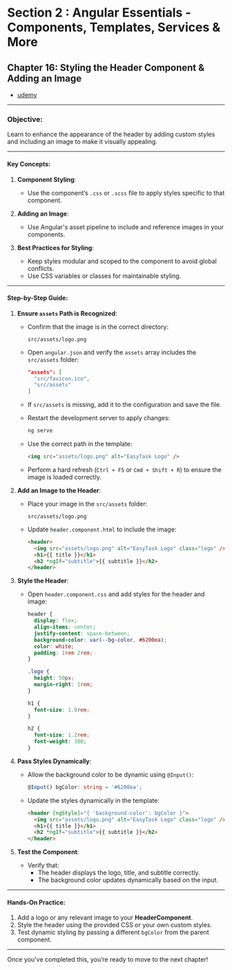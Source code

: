 # Section 2 : Angular Essentials - Components, Templates, Services & More

## **Chapter 16: Styling the Header Component & Adding an Image**

- [udemy](https://www.udemy.com/course/the-complete-guide-to-angular-2/learn/lecture/43788478#overview)

---

### **Objective**:

Learn to enhance the appearance of the header by adding custom styles and including an image to make it visually appealing.

---

#### **Key Concepts**:

1. **Component Styling**:

   - Use the component’s `.css` or `.scss` file to apply styles specific to that component.

2. **Adding an Image**:

   - Use Angular's asset pipeline to include and reference images in your components.

3. **Best Practices for Styling**:
   - Keep styles modular and scoped to the component to avoid global conflicts.
   - Use CSS variables or classes for maintainable styling.

---

#### **Step-by-Step Guide**:

1. **Ensure `assets` Path is Recognized**:

   - Confirm that the image is in the correct directory:

     ```
     src/assets/logo.png
     ```

   - Open `angular.json` and verify the `assets` array includes the `src/assets` folder:

     ```json
     "assets": [
       "src/favicon.ico",
       "src/assets"
     ]
     ```

   - If `src/assets` is missing, add it to the configuration and save the file.

   - Restart the development server to apply changes:

     ```bash
     ng serve
     ```

   - Use the correct path in the template:

     ```html
     <img src="assets/logo.png" alt="EasyTask Logo" />
     ```

   - Perform a hard refresh (`Ctrl + F5` or `Cmd + Shift + R`) to ensure the image is loaded correctly.

2. **Add an Image to the Header**:

   - Place your image in the `src/assets` folder:

     ```
     src/assets/logo.png
     ```

   - Update `header.component.html` to include the image:
     ```html
     <header>
       <img src="assets/logo.png" alt="EasyTask Logo" class="logo" />
       <h1>{{ title }}</h1>
       <h2 *ngIf="subtitle">{{ subtitle }}</h2>
     </header>
     ```

3. **Style the Header**:

   - Open `header.component.css` and add styles for the header and image:

     ```css
     header {
       display: flex;
       align-items: center;
       justify-content: space-between;
       background-color: var(--bg-color, #6200ea);
       color: white;
       padding: 1rem 2rem;
     }

     .logo {
       height: 50px;
       margin-right: 1rem;
     }

     h1 {
       font-size: 1.8rem;
     }

     h2 {
       font-size: 1.2rem;
       font-weight: 300;
     }
     ```

4. **Pass Styles Dynamically**:

   - Allow the background color to be dynamic using `@Input()`:

     ```typescript
     @Input() bgColor: string = '#6200ea';
     ```

   - Update the styles dynamically in the template:
     ```html
     <header [ngStyle]="{ 'background-color': bgColor }">
       <img src="assets/logo.png" alt="EasyTask Logo" class="logo" />
       <h1>{{ title }}</h1>
       <h2 *ngIf="subtitle">{{ subtitle }}</h2>
     </header>
     ```

5. **Test the Component**:
   - Verify that:
     - The header displays the logo, title, and subtitle correctly.
     - The background color updates dynamically based on the input.

---

#### **Hands-On Practice**:

1. Add a logo or any relevant image to your **HeaderComponent**.
2. Style the header using the provided CSS or your own custom styles.
3. Test dynamic styling by passing a different `bgColor` from the parent component.

---

Once you've completed this, you’re ready to move to the next chapter!

